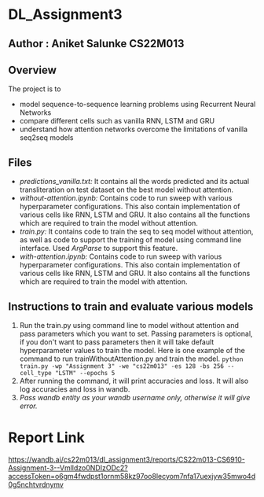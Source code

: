 # DL_Assignment3
## Author : Aniket Salunke CS22M013
## Overview
The project is to 
* model sequence-to-sequence learning problems using Recurrent Neural Networks 
* compare different cells such as vanilla RNN, LSTM and GRU 
* understand how attention networks overcome the limitations of vanilla seq2seq models

## Files 
* *predictions_vanilla.txt:* It contains all the words predicted and its actual transliteration on test dataset on the best model without attention.
* *without-attention.ipynb:* Contains code to run sweep with various hyperparameter configurations. This also contain implementation of various cells like RNN, LSTM and GRU. It also contains all the functions which are required to train the model without attention.
* *train.py:* It contains code to train the seq to seq model without attention, as well as code to support the training of model using command line interface. Used *ArgParse* to support this feature.
* *with-attention.ipynb:* Contains code to run sweep with various hyperparameter configurations. This also contain implementation of various cells like RNN, LSTM and GRU. It also contains all the functions which are required to train the model with attention.
 
## Instructions to train and evaluate various models

1. Run the train.py using command line to model without attention and pass parameters which you want to set. Passing parameters is optional, if you don't want to pass parameters then it will take default hyperparameter values to train the model.
Here is one example of the command to run trainWithoutAttention.py and train the model.
`
python train.py -wp "Assignment 3" -we "cs22m013" -es 128 -bs 256 --cell_type "LSTM" --epochs 5
`
2. After running the command, it will print accuracies and loss. It will also log accuracies and loss in wandb.
3. *Pass wandb entity as your wandb username only, otherwise it will give error.*

# Report Link
https://wandb.ai/cs22m013/dl_assignment3/reports/CS22m013-CS6910-Assignment-3--Vmlldzo0NDIzODc2?accessToken=o6gm4fwdpst1ornm58kz97oo8lecyom7nfa17uexjyw35mwo4d0g5nchtvrdnymv
